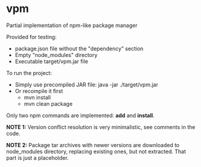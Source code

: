 # vpm
Partial implementation of npm-like package manager

Provided for testing:
- package.json file without the "dependency" section
- Empty "node_modules" directory
- Executable target/vpm.jar file

To run the project:
- Simply use precompiled JAR file: java -jar ./target/vpm.jar
- Or recompile it first
    * mvn install
    * mvn clean package
  
Only two npm commands are implemented: **add** and **install**.

**NOTE 1:** Version conflict resolution is very minimalistic, see comments in the code.

**NOTE 2:** Package tar archives with newer versions are downloaded to node_modules 
directory, replacing existing ones, but not extracted. 
That part is just a placeholder.



